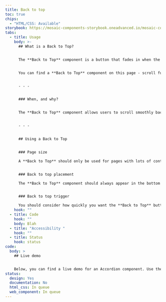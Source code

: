 ```yaml
---
title: Back to top
toc: true
chips:
  - "HTML/CSS: Available"
storybook: https://mosaic-components-storybook.oneadvanced.io/mosaic-components-core/?path=/story/components-back-to-top--default
tabs:
  - title: Usage
    body: >-
      ## What is a Back to Top?


      The **Back to Top** component is a button that fades in when the user has scrolled beyond a specific point on the page, and allows the user to easily navigate back to the top of the page when interacted with. 


      You can find a **Back to Top** component on this page - scroll further down and then you'll see it pop up in the corner


      - - -


      ### When, and why?


      The **Back to Top** component allows users to scroll smoothly back to the top of the page with a single interaction. It enhances the navigation experience for users on pages with lots of content, and lets them get back to the top of the page. It is especially useful when a page has lots of content and reduces the amount of scrolling a user needs to do.


      - - -


      ## Using a Back to Top


      ### Page size

      A **Back to Top** should only be used for pages with lots of content - they shouldn't be used on pages with a small amount content that doesn't need much scrolling, as this will add too much visual clutter to the page with minimal return on usability.


      ### Back to top placement

      The **Back to Top** component should always appear in the bottom right-hand corner of the page in order to prevent it covering the page's information. 


      ### Back to top trigger

      You should consider how quickly you want the **Back to Top** button to appear when the user scrolls. The number of pixels the user has to scroll before the button appears can be specified using the "scroll-y" attribute.
    hook: ""
  - title: Code
    hook: ""
    body: Blah
  - title: "Accessibility "
    hook: ""
  - title: Status
    hook: status
code:
  body: >
    ## Live demo


    Below, you can find a live demo for an Accordion component. Use the drop-down menus and radio buttons to view the different Button Types and Variants.
status:
  design: Yes
  documentation: No
  html_css: In queue
  web_component: In queue
---
```


